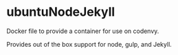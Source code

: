 # ubuntuNodeJekyll

Docker file to provide a container for use on codenvy.

Provides out of the box support for node, gulp, and Jekyll.
